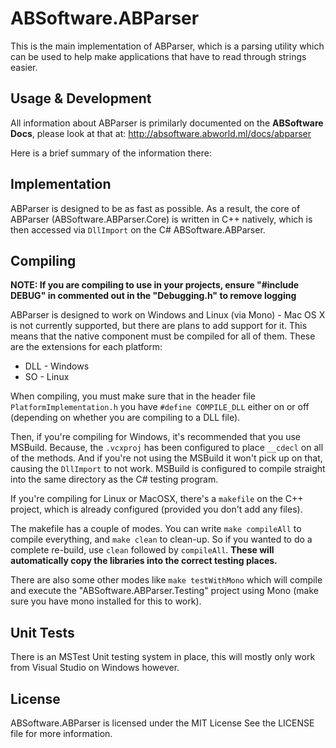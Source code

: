 # ABSoftware.ABParser

This is the main implementation of ABParser, which is a parsing utility which can be used to help make applications that have to read through strings easier.

## Usage & Development

All information about ABParser is primilarly documented on the **ABSoftware Docs**, please look at that at: http://absoftware.abworld.ml/docs/abparser

Here is a brief summary of the information there:

## Implementation

ABParser is designed to be as fast as possible. As a result, the core of ABParser (ABSoftware.ABParser.Core) is written in C++ natively, which is then accessed via `DllImport` on the C# ABSoftware.ABParser.

## Compiling

**NOTE: If you are compiling to use in your projects, ensure "#include DEBUG" in commented out in the "Debugging.h" to remove logging**

ABParser is designed to work on Windows and Linux (via Mono) - Mac OS X is not currently supported, but there are plans to add support for it. This means that the native component must be compiled for all of them. These are the extensions for each platform:

- DLL - Windows
- SO - Linux

When compiling, you must make sure that in the header file `PlatformImplementation.h` you have `#define COMPILE_DLL` either on or off (depending on whether you are compiling to a DLL file).

Then, if you're compiling for Windows, it's recommended that you use MSBuild. Because, the `.vcxproj` has been configured to place `__cdecl` on all of the methods. And if you're not using the MSBuild it won't pick up on that, causing the `DllImport` to not work. MSBuild is configured to compile straight into the same directory as the C# testing program.

If you're compiling for Linux or MacOSX, there's a `makefile` on the C++ project, which is already configured (provided you don't add any files).

The makefile has a couple of modes. You can write `make compileAll` to compile everything, and `make clean` to clean-up. So if you wanted to do a complete re-build, use `clean` followed by `compileAll`. **These will automatically copy the libraries into the correct testing places.**

There are also some other modes like `make testWithMono` which will compile and execute the "ABSoftware.ABParser.Testing" project using Mono (make sure you have mono installed for this to work).

## Unit Tests

There is an MSTest Unit testing system in place, this will mostly only work from Visual Studio on Windows however.

## License

ABSoftware.ABParser is licensed under the MIT License
See the LICENSE file for more information.